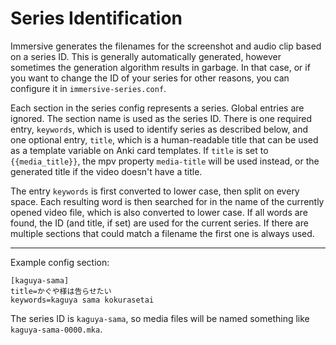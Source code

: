 # Series Identification

Immersive generates the filenames for the screenshot and audio clip based on a
series ID. This is generally automatically generated, however sometimes the
generation algorithm results in garbage. In that case, or if you want to
change the ID of your series for other reasons, you can configure it in
`immersive-series.conf`.

Each section in the series config represents a series. Global entries are
ignored. The section name is used as the series ID. There is one required
entry, `keywords`, which is used to identify series as described below, and
one optional entry, `title`, which is a human-readable title that can be used
as a template variable on Anki card templates. If `title` is set to `{{media_title}}`,
the mpv property `media-title` will be used instead, or the generated title
if the video doesn't have a title.

The entry `keywords` is first converted to lower case, then split on every
space. Each resulting word is then searched for in the name of the currently
opened video file, which is also converted to lower case. If all words are
found, the ID (and title, if set) are used for the current series. If there
are multiple sections that could match a filename the first one is always
used.

---

Example config section:

```
[kaguya-sama]
title=かぐや様は告らせたい
keywords=kaguya sama kokurasetai
```

The series ID is `kaguya-sama`, so media files will be named something like
`kaguya-sama-0000.mka`.
